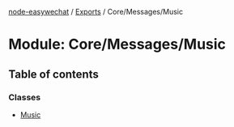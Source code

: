 [node-easywechat](../README.md) / [Exports](../modules.md) / Core/Messages/Music

# Module: Core/Messages/Music

## Table of contents

### Classes

- [Music](../classes/Core_Messages_Music.Music.md)
